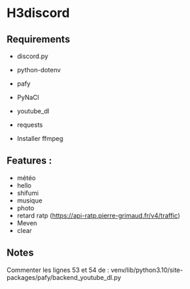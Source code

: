 # H3discord

## Requirements
- discord.py
- python-dotenv
- pafy
- PyNaCl
- youtube_dl
- requests


- Installer ffmpeg

## Features : 
- météo
- hello
- shifumi
- musique
- photo
- retard ratp (https://api-ratp.pierre-grimaud.fr/v4/traffic)
- Meven
- clear

## Notes

Commenter les lignes 53 et 54 de : venv/lib/python3.10/site-packages/pafy/backend_youtube_dl.py